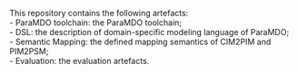 This repository contains the following artefacts:
 <br /> - ParaMDO toolchain: the ParaMDO toolchain;
 <br /> - DSL: the description of domain-specific modeling language of ParaMDO;
 <br /> - Semantic Mapping: the defined mapping semantics of CIM2PIM and PIM2PSM;
 <br /> - Evaluation:  the evaluation artefacts.
